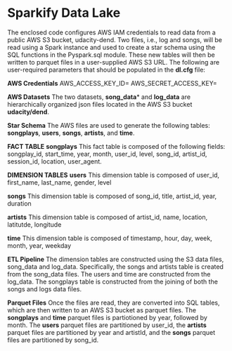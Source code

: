 # Sparkify Data Lake

The enclosed code configures AWS IAM credentials to read data from a public AWS S3 bucket, udacity-dend. Two files, i.e., log and songs, will be read using a Spark instance and used to create a star schema using the SQL functions in the Pyspark.sql module. These new tables will then be written to parquet files in a user-supplied AWS S3 URL. The following are user-required parameters that should be populated in the **dl.cfg** file:

**AWS Credentials**
AWS_ACCESS_KEY_ID=
AWS_SECRET_ACCESS_KEY=

**AWS Datasets**
The two datasets, **song_data*** and **log_data** are hierarchically organized json files located in the AWS S3 bucket **udacity/dend**.


**Star Schema**
The AWS files are used to generate the following tables: **songplays**, **users**, **songs**, **artists**, and **time**.

**FACT TABLE**
**songplays**
This fact table is composed of the following fields: songplay_id, start_time, year, month, user_id, level, song_id, artist_id, session_id, location, user_agent. 

**DIMENSION TABLES**
**users**
This dimension table is composed of user_id, first_name, last_name, gender, level

**songs**
This dimension table is composed of song_id, title, artist_id, year, duration

**artists**
This dimension table is composed of artist_id, name, location, latitutde, longitude

**time**
This dimension table is composed of timestamp, hour, day, week, month, year, weekday

**ETL Pipeline**
The dimension tables are constructed using the S3 data files, song_data and log_data. Specifically, the songs and artists table is created from the song_data files. The users and time are constructed from the log_data. The songplays table is constructed from the joining of both the songs and logs data files. 

**Parquet Files**
Once the files are read, they are converted into SQL tables, which are then written to an AWS S3 bucket as parquet files. The **songplays** and **time** parquet files is partiotioned by year, followed by month. The **users** parquet files are partitioned by user_id, the **artists** parquet files are partitioned by year and artistId, and the **songs** parquet files are partitioned by song_id. 
